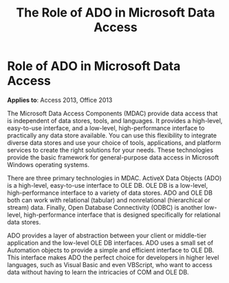 ﻿---
title: The Role of ADO in Microsoft Data Access
TOCTitle: The Role of ADO in Microsoft Data Access
ms:assetid: e9087ec8-850b-ebbe-369a-a5987a528de6
ms:mtpsurl: https://msdn.microsoft.com/library/JJ250180(v=office.15)
ms:contentKeyID: 48548433
ms.date: 09/18/2015
mtps_version: v=office.15
---

# Role of ADO in Microsoft Data Access

**Applies to**: Access 2013, Office 2013

The Microsoft Data Access Components (MDAC) provide data access that is independent of data stores, tools, and languages. It provides a high-level, easy-to-use interface, and a low-level, high-performance interface to practically any data store available. You can use this flexibility to integrate diverse data stores and use your choice of tools, applications, and platform services to create the right solutions for your needs. These technologies provide the basic framework for general-purpose data access in Microsoft Windows operating systems.

There are three primary technologies in MDAC. ActiveX Data Objects (ADO) is a high-level, easy-to-use interface to OLE DB. OLE DB is a low-level, high-performance interface to a variety of data stores. ADO and OLE DB both can work with relational (tabular) and nonrelational (hierarchical or stream) data. Finally, Open Database Connectivity (ODBC) is another low-level, high-performance interface that is designed specifically for relational data stores.

ADO provides a layer of abstraction between your client or middle-tier application and the low-level OLE DB interfaces. ADO uses a small set of Automation objects to provide a simple and efficient interface to OLE DB. This interface makes ADO the perfect choice for developers in higher level languages, such as Visual Basic and even VBScript, who want to access data without having to learn the intricacies of COM and OLE DB.

